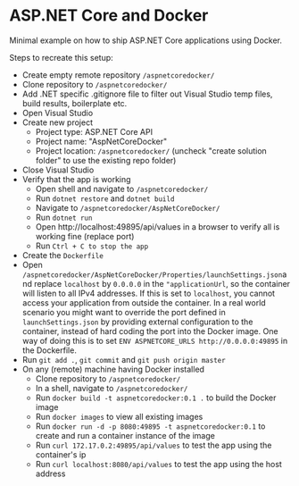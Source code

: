 # ASP.NET Core and Docker

Minimal example on how to ship ASP.NET Core applications using Docker.

Steps to recreate this setup:

- Create empty remote repository `/aspnetcoredocker/`
- Clone repository to `/aspnetcoredocker/`
- Add .NET specific .gitignore file to filter out Visual Studio temp files, build results, boilerplate etc.
- Open Visual Studio
- Create new project
    - Project type: ASP.NET Core API
    - Project name: "AspNetCoreDocker"
    - Project location: `/aspnetcoredocker/` (uncheck "create solution folder" to use the existing repo folder)
- Close Visual Studio
- Verify that the app is working
    - Open shell and navigate to `/aspnetcoredocker/`
    - Run `dotnet restore` and `dotnet build`
    - Navigate to `/aspnetcoredocker/AspNetCoreDocker/`
    - Run `dotnet run`
    - Open http://localhost:49895/api/values in a browser to verify all is working fine (replace port)
    - Run `Ctrl + C to stop the app`
- Create the `Dockerfile`
- Open `/aspnetcoredocker/AspNetCoreDocker/Properties/launchSettings.json`and replace `localhost` by `0.0.0.0` in the `"applicationUrl`, so the container will listen to all IPv4 addresses. If this is set to `localhost`, you cannot access your application from outside the container. In a real world scenario you might want to override the port defined in `launchSettings.json` by providing external configuration to the container, instead of hard coding the port into the Docker image. One way of doing this is to set `ENV ASPNETCORE_URLS http://0.0.0.0:49895` in the Dockerfile.
- Run `git add .`, `git commit` and `git push origin master`
- On any (remote) machine having Docker installed
    - Clone repository to `/aspnetcoredocker/`
    - In a shell, navigate to `/aspnetcoredocker/`
    - Run `docker build -t aspnetcoredocker:0.1 .` to build the Docker image
    - Run `docker images` to view all existing images
    - Run `docker run -d -p 8080:49895 -t aspnetcoredocker:0.1` to create and run a container instance of the image
    - Run `curl 172.17.0.2:49895/api/values` to test the app using the container's ip
    - Run `curl localhost:8080/api/values` to test the app using the host address
